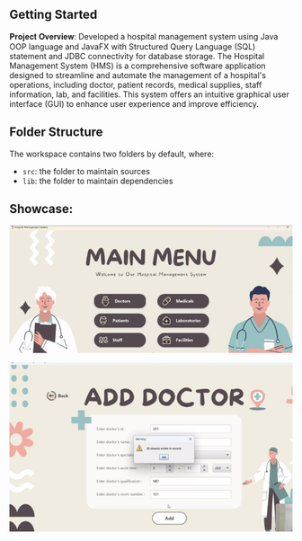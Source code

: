 ## Getting Started

𝐏𝐫𝐨𝐣𝐞𝐜𝐭 𝐎𝐯𝐞𝐫𝐯𝐢𝐞𝐰:
Developed a hospital management system using Java OOP language and JavaFX with Structured Query Language (SQL) statement and JDBC connectivity for database storage.
The Hospital Management System (HMS) is a comprehensive software application designed to streamline and automate the management of a hospital's operations, including doctor, patient records, medical supplies, staff information, lab, and facilities. 
This system offers an intuitive graphical user interface (GUI) to enhance user experience and improve efficiency.

## Folder Structure

The workspace contains two folders by default, where:

- `src`: the folder to maintain sources
- `lib`: the folder to maintain dependencies

## Showcase:

![Project Screenshot](https://github.com/wthislifehuh/HospitalManagementSystem/blob/main/src/resources/Main_Menu.jpg?raw=true)

![Project Screenshot](https://github.com/wthislifehuh/HospitalManagementSystem/blob/main/src/resources/Add_Info.jpg?raw=true)

